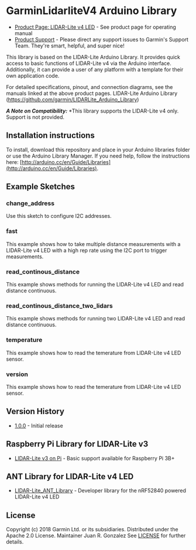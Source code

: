 # GarminLidarliteV4 Arduino Library

* [Product Page: LIDAR-Lite v4 LED](https://buy.garmin.com/en-US/US/p/610275) - See product page for operating manual
* [Product Support](https://support.garmin.com) - Please direct any support issues to Garmin's Support Team. They're smart, helpful, and super nice!

This library is based on the LIDAR-Lite Arduino Library. It provides quick access to basic functions of LIDAR-Lite v4
via the Arduino interface. Additionally, it can provide a user of any
platform with a template for their own application code.

For detailed specifications, pinout, and connection diagrams, see the manuals linked at the above product pages.
LIDAR-Lite Arduino Library (https://github.com/garmin/LIDARLite_Arduino_Library)

***A Note on Compatibility:*** *This library supports the LIDAR-Lite v4 only. Support is not provided.

## Installation instructions
To install, download this repository and place in your Arduino libraries folder or use the Arduino Library Manager. If you need help, follow the instructions here: [http://arduino.cc/en/Guide/Libraries](http://arduino.cc/en/Guide/Libraries).

## Example Sketches
### change_address
Use this sketch to configure I2C addresses.

### fast
This example shows how to take multiple distance measurements with a LIDAR-Lite v4 LED 
with a high rep rate using  the I2C port to trigger measurements.

### read_continous_distance
This example shows methods for running the LIDAR-Lite v4 LED and read distance continuous.

### read_continous_distance_two_lidars
This example shows methods for running two LIDAR-Lite v4 LED and read distance continuous.

### temperature
This example shows how to read the temerature from LIDAR-Lite v4 LED sensor.

### version
This example shows how to read the temerature from LIDAR-Lite v4 LED sensor.

## Version History

* [1.0.0](https://github.com/garmin/LIDARLite_Arduino_Library) - Initial release

## Raspberry Pi Library for LIDAR-Lite v3
* [LIDAR-Lite v3 on Pi](https://github.com/garmin/LIDARLite_RaspberryPi_Library/) - Basic support available for Raspberry Pi 3B+

## ANT Library for LIDAR-Lite v4 LED
* [LIDAR-Lite_ANT_Library](https://github.com/garmin/LIDARLite_ANT_Library/) - Developer library for the nRF52840 powered LIDAR-Lite v4 LED

## License
Copyright (c) 2018 Garmin Ltd. or its subsidiaries. Distributed under the Apache 2.0 License.
Maintainer Juan R. Gonzalez
See [LICENSE](LICENSE) for further details.

